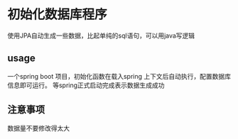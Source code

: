 # 初始化数据库程序

使用JPA自动生成一些数据，比起单纯的sql语句，可以用java写逻辑

## usage

一个spring boot 项目，初始化函数在载入spring 上下文后自动执行，配置数据库信息即可运行。
等spring正式启动完成表示数据生成成功

## 注意事项

数据量不要修改得太大